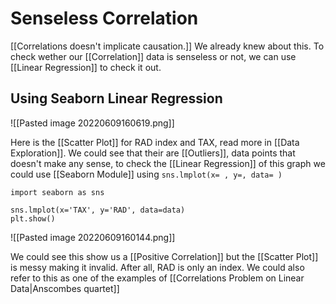 # Senseless Correlation
[[Correlations doesn't implicate causation.]] We already knew about this. To check wether our  [[Correlation]] data is senseless or not, we can use [[Linear Regression]] to check it out. 

## Using Seaborn Linear Regression
![[Pasted image 20220609160619.png]]

Here is the [[Scatter Plot]] for RAD index and TAX, read more in [[Data Exploration]]. We could see that their are [[Outliers]], data points that doesn't make any sense, to check the [[Linear Regression]] of this graph we could use [[Seaborn Module]] using `sns.lmplot(x= , y=, data= )`

```
import seaborn as sns

sns.lmplot(x='TAX', y='RAD', data=data)
plt.show()
```

![[Pasted image 20220609160144.png]]

We could see this show us a [[Positive Correlation]] but the [[Scatter Plot]] is messy making it invalid. After all, RAD is only an index. We could also refer to this as one of the examples of [[Correlations Problem on Linear Data|Anscombes quartet]] 